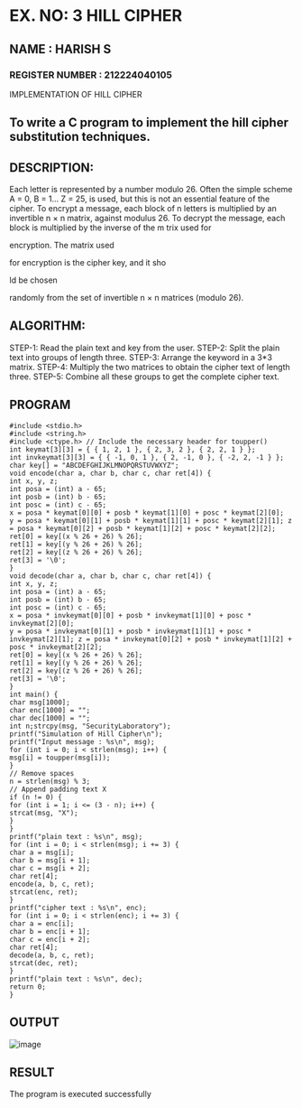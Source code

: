 # EX. NO: 3 HILL CIPHER
## NAME : HARISH S
### REGISTER NUMBER : 212224040105

IMPLEMENTATION OF HILL CIPHER
 
## To write a C program to implement the hill cipher substitution techniques.

## DESCRIPTION:

Each letter is represented by a number modulo 26. Often the simple scheme A = 0, B
= 1... Z = 25, is used, but this is not an essential feature of the cipher. To encrypt a message, each block of n letters is  multiplied by an invertible n × n matrix, against modulus 26. To
decrypt the message, each block is multiplied by the inverse of the m trix used for
 
encryption. The matrix used
 
for encryption is the cipher key, and it sho
 
ld be chosen
 
randomly from the set of invertible n × n matrices (modulo 26).


## ALGORITHM:

STEP-1: Read the plain text and key from the user. STEP-2: Split the plain text into groups of length three. STEP-3: Arrange the keyword in a 3*3 matrix.
STEP-4: Multiply the two matrices to obtain the cipher text of length three.
STEP-5: Combine all these groups to get the complete cipher text.

## PROGRAM 

```
#include <stdio.h>
#include <string.h>
#include <ctype.h> // Include the necessary header for toupper()
int keymat[3][3] = { { 1, 2, 1 }, { 2, 3, 2 }, { 2, 2, 1 } };
int invkeymat[3][3] = { { -1, 0, 1 }, { 2, -1, 0 }, { -2, 2, -1 } };
char key[] = "ABCDEFGHIJKLMNOPQRSTUVWXYZ";
void encode(char a, char b, char c, char ret[4]) {
int x, y, z;
int posa = (int) a - 65;
int posb = (int) b - 65;
int posc = (int) c - 65;
x = posa * keymat[0][0] + posb * keymat[1][0] + posc * keymat[2][0];
y = posa * keymat[0][1] + posb * keymat[1][1] + posc * keymat[2][1]; z = posa * keymat[0][2] + posb * keymat[1][2] + posc * keymat[2][2];
ret[0] = key[(x % 26 + 26) % 26];
ret[1] = key[(y % 26 + 26) % 26];
ret[2] = key[(z % 26 + 26) % 26];
ret[3] = '\0';
}
void decode(char a, char b, char c, char ret[4]) {
int x, y, z;
int posa = (int) a - 65;
int posb = (int) b - 65;
int posc = (int) c - 65;
x = posa * invkeymat[0][0] + posb * invkeymat[1][0] + posc * invkeymat[2][0];
y = posa * invkeymat[0][1] + posb * invkeymat[1][1] + posc * invkeymat[2][1]; z = posa * invkeymat[0][2] + posb * invkeymat[1][2] + posc * invkeymat[2][2];
ret[0] = key[(x % 26 + 26) % 26];
ret[1] = key[(y % 26 + 26) % 26];
ret[2] = key[(z % 26 + 26) % 26];
ret[3] = '\0';
}
int main() {
char msg[1000];
char enc[1000] = "";
char dec[1000] = "";
int n;strcpy(msg, "SecurityLaboratory");
printf("Simulation of Hill Cipher\n");
printf("Input message : %s\n", msg);
for (int i = 0; i < strlen(msg); i++) {
msg[i] = toupper(msg[i]);
}
// Remove spaces
n = strlen(msg) % 3;
// Append padding text X
if (n != 0) {
for (int i = 1; i <= (3 - n); i++) {
strcat(msg, "X");
}
}
printf("plain text : %s\n", msg);
for (int i = 0; i < strlen(msg); i += 3) {
char a = msg[i];
char b = msg[i + 1];
char c = msg[i + 2];
char ret[4];
encode(a, b, c, ret);
strcat(enc, ret);
}
printf("cipher text : %s\n", enc);
for (int i = 0; i < strlen(enc); i += 3) {
char a = enc[i];
char b = enc[i + 1];
char c = enc[i + 2];
char ret[4];
decode(a, b, c, ret);
strcat(dec, ret);
}
printf("plain text : %s\n", dec);
return 0;
}
```
## OUTPUT

![image](https://github.com/user-attachments/assets/a2631538-8ec7-4eb2-b871-07eadd39566a)


## RESULT

The program is executed successfully
